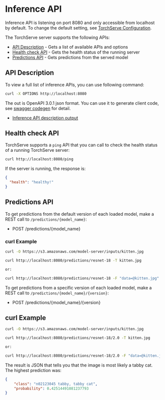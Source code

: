 # Inference API

Inference API is listening on port 8080 and only accessible from localhost by default. To change the default setting, see [TorchServe Configuration](configuration.md).

The TorchServe server supports the following APIs:

* [API Description](#api-description) - Gets a list of available APIs and options
* [Health check API](#health-check-api) - Gets the health status of the running server
* [Predictions API](#predictions-api) - Gets predictions from the served model

## API Description

To view a full list of inference APIs, you can use following command:

```bash
curl -X OPTIONS http://localhost:8080
```

The out is OpenAPI 3.0.1 json format. You can use it to generate client code, see [swagger codegen](https://swagger.io/swagger-codegen/) for detail.

* [Inference API description output](../frontend/server/src/test/resources/inference_open_api.json)

## Health check API

TorchServe supports a `ping` API that you can call to check the health status of a running TorchServe server:

```bash
curl http://localhost:8080/ping
```

If the server is running, the response is:

```json
{
  "health": "healthy!"
}
```

## Predictions API

To get predictions from the default version of each loaded model, make a REST call to `/predictions/{model_name}`:

* POST /predictions/{model_name}

### curl Example

```bash
curl -O https://s3.amazonaws.com/model-server/inputs/kitten.jpg

curl http://localhost:8080/predictions/resnet-18 -T kitten.jpg

or:

curl http://localhost:8080/predictions/resnet-18 -F "data=@kitten.jpg"
```

To get predictions from a specific version of each loaded model, make a REST call to `/predictions/{model_name}/{version}`:

* POST /predictions/{model_name}/{version}

## curl Example

```bash
curl -O https://s3.amazonaws.com/model-server/inputs/kitten.jpg

curl http://localhost:8080/predictions/resnet-18/2.0 -T kitten.jpg

or:

curl http://localhost:8080/predictions/resnet-18/2.0 -F "data=@kitten.jpg"
```

The result is JSON that tells you that the image is most likely a tabby cat. The highest prediction was:

```json
{
    "class": "n02123045 tabby, tabby cat",
    "probability": 0.42514491081237793
}
```
